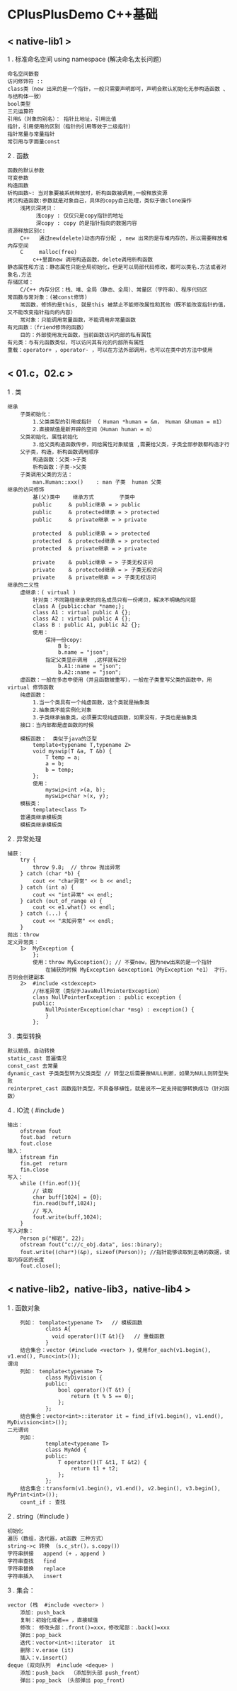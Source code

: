 # CPlusPlusDemo C++基础

## < native-lib1 >

1 . 标准命名空间 using namespace (解决命名太长问题)<br>

	命名空间嵌套 
	访问修饰符 ::
	class类（new 出来的是一个指针，一般只需要声明即可，声明会默认初始化无参构造函数 、与结构体一致）
	bool类型
	三元运算符
	引用&（对象的别名）： 指针比地址，引用比值
	指针，引用使用的区别（指针的引用等效于二级指针）
	指针常量与常量指针
	常引用与字面量const
2 . 函数<br>

	函数的默认参数
	可变参数
	构造函数
	析构函数~: 当对象要被系统释放时，析构函数被调用,一般释放资源
	拷贝构造函数:参数就是对象自己，具体的copy自己处理，类似于做clone操作
		浅拷贝深拷贝：
			 浅copy : 仅仅只是copy指针的地址
			 深copy : copy 的是指针指向的数据内容
	资源释放区别c:
		C++   通过new(delete)动态内存分配 , new 出来的是存堆内存的，所以需要释放堆内存空间
		C	  malloc(free)
			c++里面new 调用构造函数，delete调用析构函数
	静态属性和方法：静态属性只能全局初始化，但是可以局部代码修改，都可以类名.方法或者对象名.方法
	存储区域：
		C/C++ 内存分区：栈、堆、全局（静态、全局）、常量区（字符串）、程序代码区
	常函数与常对象：(被const修饰)
		常函数，修饰的是this, 就是this 被禁止不能修改属性和其他（既不能改变指针的值，又不能改变指针指向的内容）
		常对象：只能调用常量函数，不能调用非常量函数
	有元函数：（friend修饰的函数）
		目的：外部使用友元函数，当前函数访问内部的私有属性
	有元类：与有元函数类似，可以访问其有元的内部所有属性
	重载：operator+ ，operator- ，可以在方法外部调用，也可以在类中的方法中使用

## < 01.c，02.c >

1 . 类<br>

	继承
		子类初始化：
			1.父类类型的引用或指针 （ Human *human = &m， Human &human = m1）
			2.直接赋值是新开辟的空间（Human human = m）
		父类初始化，属性初始化
			3.给父类构造函数传参，同给属性对象赋值 ,需要给父类，子类全部参数都构造才行
		父子类，构造，析构函数调用顺序
			构造函数：父类->子类
			析构函数：子类->父类
		子类调用父类的方法：
			man.Human::xxx()    : man 子类  human 父类
	继承的访问修饰
			基(父)类中    继承方式        子类中
			public     ＆ public继承 = > public
			public     ＆ protected继承 = > protected
			public     ＆ private继承 = > private
			
			protected  ＆ public继承 = > protected
			protected  ＆ protected继承 = > protected
			protected  ＆ private继承 = > private
			
			private    ＆ public继承 = > 子类无权访问
			private    ＆ protected继承 = > 子类无权访问
			private    ＆ private继承 = > 子类无权访问
	继承的二义性
		虚继承：( virtual )  
			针对类：不同路径继承来的同名成员只有一份拷贝，解决不明确的问题
			class A {public:char *name;};
			class A1 : virtual public A {};
			class A2 : virtual public A {};
			class B : public A1, public A2 {};
			使用： 
				保持一份copy:
					B b;   
					b.name = "json";
				指定父类显示调用  ,这样就有2份
					b.A1::name = "json";
					b.A2::name = "json";
		虚函数：一般在多态中使用（并且函数被重写），一般在子类重写父类的函数中，用virtual 修饰函数
		纯虚函数：
			1.当一个类具有一个纯虚函数，这个类就是抽象类
			2.抽象类不能实例化对象
			3.子类继承抽象类，必须要实现纯虚函数，如果没有，子类也是抽象类
		接口：当内部都是虚函数的时候

		模板函数：  类似于java的泛型
			template<typename T,typename Z>
			void myswip(T &a, T &b) {
				T temp = a;
				a = b;
				b = temp;
			};
			使用：
				myswip<int >(a, b);
				myswip<char >(x, y);
		模板类：
			template<class T>
		普通类继承模板类
		模板类继承模板类
2 . 异常处理<br>

	捕获：
		try {
			throw 9.8;  // throw 抛出异常
		} catch (char *b) {
			cout << "char异常" << b << endl;
		} catch (int a) {
			cout << "int异常" << endl;
		} catch (out_of_range e) {
			cout << e1.what() << endl;
		} catch (...) {
			cout << "未知异常" << endl;
		}
	抛出：throw
	定义异常类：
		1>	MyException {
			};
			使用：throw MyException(); // 不要new，因为new出来的是一个指针
				在捕获的时候 MyException &exception1（MyException *e1） 才行，否则会创建副本
		2> 	#include <stdexcept>
			//标准异常（类似于JavaNullPointerException）
			class NullPointerException : public exception {
			public:
				NullPointerException(char *msg) : exception() {
				}
			};
3 . 类型转换<br>

	默认赋值，自动转换
	static_cast 普遍情况
	const_cast 去常量
	dynamic_cast 子类类型转为父类类型 // 转型之后需要做NULL判断，如果为NULL则转型失败
	reinterpret_cast 函数指针类型，不具备移植性，就是说不一定支持能够转换成功（针对函数）
4 . IO流 ( #include <fstream> )<br>

	输出：
		ofstream fout
		fout.bad  return	
		fout.close
	输入：
		ifstream fin
		fin.get  return
		fin.close
	写入：
		while (!fin.eof()){
			// 读取
			char buff[1024] = {0};
			fin.read(buff,1024);
			// 写入
			fout.write(buff,1024);
		}
	写入对象：
		Person p("柳岩", 22);
		ofstream fout("c://c_obj.data", ios::binary);
		fout.write((char*)(&p), sizeof(Person)); //指针能够读取到正确的数据，读取内存区的长度 
		fout.close();

## < native-lib2，native-lib3，native-lib4 >

1 . 函数对象<br>

		列如：	template<typename T>   // 模板函数
				class A{
				  void operator()(T &t){}   // 重载函数
				}
		结合集合：vector (#include <vector> )，使用for_each(v1.begin(), v1.end(), Func<int>());
	谓词
		列如：	template<typename T>
				class MyDivision {
				public:
					bool operator()(T &t) {
						return (t % 5 == 0);
					};
				};
		结合集合：vector<int>::iterator it = find_if(v1.begin(), v1.end(), MyDivision<int>());
	二元谓词
		列如：
				template<typename T>
				class MyAdd {
				public:
					T operator()(T &t1, T &t2) {
						return t1 + t2;
					};
				};
		结合集合：transform(v1.begin(), v1.end(), v2.begin(), v3.begin(), MyPrint<int>());
		count_if : 查找
2 . string（#include <string>）<br>

	初始化
	遍历（数组，迭代器，at函数 三种方式）
	string->c 转换 （s.c_str()，s.copy()）
	字符串拼接	append (+ ，append )
	字符串查找	find
	字符串替换	replace
	字符串插入	insert
	
3 . 集合：<br>

	vector (栈  #include <vector> )
		添加: push_back
		复制：初始化或者== ，直接赋值
		修改： 修改头部：.front()=xxx，修改尾部：.back()=xxx
		弹出：pop_back
		迭代：vector<int>::iterator  it
		删除：v.erase (it)
		插入：v.insert()
	deque (双向队列  #include <deque> ) 
		添加：push_back  （添加到头部 push_front）
		弹出：pop_back （头部弹出 pop_front）
